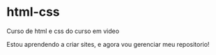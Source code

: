 # html-css
 Curso de html e css do curso em video 

Estou aprendendo a criar sites, e agora vou gerenciar meu repositorio!